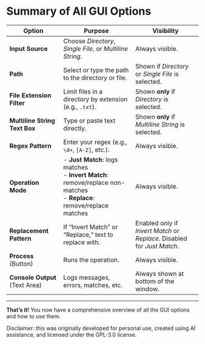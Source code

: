 # **Summary of All GUI Options**

| **Option**                       | **Purpose**                                                 | **Visibility**                                                               |
|---------------------------------|-------------------------------------------------------------|------------------------------------------------------------------------------|
| **Input Source**                | Choose _Directory_, _Single File_, or _Multiline String_.   | Always visible.                                                              |
| **Path**                        | Select or type the path to the directory or file.           | Shown if _Directory_ or _Single File_ is selected.                           |
| **File Extension Filter**       | Limit files in a directory by extension (e.g., `.txt`).     | Shown **only** if _Directory_ is selected.                                   |
| **Multiline String Text Box**   | Type or paste text directly.                                | Shown **only** if _Multiline String_ is selected.                            |
| **Regex Pattern**               | Enter your regex (e.g., `\d+`, `[A-Z]`, etc.).              | Always visible.                                                              |
| **Operation Mode**              | - **Just Match**: logs matches<br>- **Invert Match**: remove/replace non-matches<br>- **Replace**: remove/replace matches | Always visible.                                                              |
| **Replacement Pattern**         | If “Invert Match” or “Replace,” text to replace with.       | Enabled only if _Invert Match_ or _Replace_. Disabled for _Just Match_.      |
| **Process** (Button)            | Runs the operation.                                         | Always visible.                                                              |
| **Console Output** (Text Area)  | Logs messages, errors, matches, etc.                        | Always shown at bottom of the window.                                        |

---

**That’s it!** You now have a comprehensive overview of all the GUI options and how to use them.

Disclaimer: this was originally developed for personal use, created using AI assistance, and licensed under the GPL-3.0 license.
